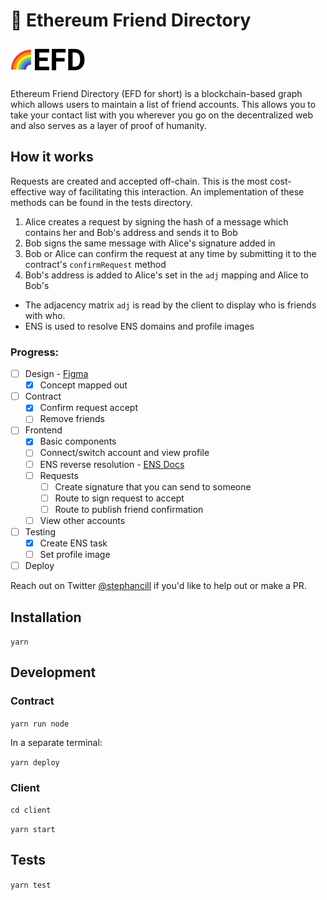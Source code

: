 # 🌈 Ethereum Friend Directory

![Logo](./client/src/logo.svg)

Ethereum Friend Directory (EFD for short) is a blockchain-based graph which allows users to maintain a list of friend accounts. This allows you to take your contact list with you wherever you go on the decentralized web and also serves as a layer of proof of humanity. 

## How it works

Requests are created and accepted off-chain. This is the most cost-effective way of facilitating this interaction. An implementation of these methods can be found in the tests directory.

1. Alice creates a request by signing the hash of a message which contains her and Bob's address and sends it to Bob
2. Bob signs the same message with Alice's signature added in
3. Bob or Alice can confirm the request at any time by submitting it to the contract's `confirmRequest` method
4. Bob's address is added to Alice's set in the `adj` mapping and Alice to Bob's

- The adjacency matrix `adj` is read by the client to display who is friends with who.
- ENS is used to resolve ENS domains and profile images 

### Progress:
- [ ] Design - [Figma](https://www.figma.com/file/T8AoUKQ0UNE5qTtftqg7nL/Ethereum-Friend-Directory?node-id=0%3A1)
    - [x] Concept mapped out
- [ ] Contract
    - [x] Confirm request accept
    - [ ] Remove friends
- [ ] Frontend
    - [x] Basic components
    - [ ] Connect/switch account and view profile
    - [ ] ENS reverse resolution - [ENS Docs](https://docs.ens.domains/dapp-developer-guide/resolving-names#reverse-resolution)
    - [ ] Requests
        - [ ] Create signature that you can send to someone 
        - [ ] Route to sign request to accept
        - [ ] Route to publish friend confirmation
    - [ ] View other accounts
- [ ] Testing
    - [x] Create ENS task
    - [ ] Set profile image
- [ ] Deploy

Reach out on Twitter [@stephancill](https://twitter.com/stephancill) if you'd like to help out or make a PR.



## Installation

`yarn`

## Development

### Contract
`yarn run node`

In a separate terminal:

`yarn deploy`

### Client
`cd client`

`yarn start`

## Tests

`yarn test`